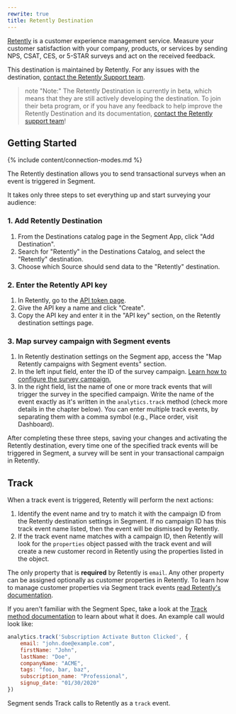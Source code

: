 ```yaml
---
rewrite: true
title: Retently Destination
---
```


[Retently](https://www.retently.com/?utm_source=segmentio&utm_medium=docs&utm_campaign=partners) is a customer experience management service. Measure your customer satisfaction with your company, products, or services by sending NPS, CSAT, CES, or 5-STAR surveys and act on the received feedback.

This destination is maintained by Retently. For any issues with the destination, [contact the Retently Support team](mailto:support@retently.com).

> note "Note:"
> The Retently Destination is currently in beta, which means that they are still actively developing the destination. To join their beta program, or if you have any feedback to help improve the Retently Destination and its documentation, [contact the Retently support team](mailto:support@retently.com)!

## Getting Started

{% include content/connection-modes.md %} 

The Retently destination allows you to send transactional surveys when an event is triggered in Segment. 

It takes only three steps to set everything up and start surveying your audience:

### 1. Add Retently Destination

1. From the Destinations catalog page in the Segment App, click "Add Destination".
2. Search for "Retently" in the Destinations Catalog, and select the "Retently" destination.
3. Choose which Source should send data to the "Retently" destination.

### 2. Enter the Retently API key

1. In Retently, go to the [API token page](https://app.retently.com/settings/api/tokens).
2. Give the API key a name and click "Create".
3. Copy the API key and enter it in the "API key" section, on the Retently destination settings page.

### 3. Map survey campaign with Segment events

1. In Retently destination settings on the Segment app, access the "Map Retently campaigns with Segment events" section.
2. In the left input field, enter the ID of the survey campaign. [Learn how to configure the survey campaign.](https://help.retently.com/en/articles/4097690-set-up-segment-transactional-email-surveys)
3. In the right field, list the name of one or more track events that will trigger the survey in the specified campaign. Write the name of the event exactly as it's written in the `analytics.track` method (check more details in the chapter below). You can enter multiple track events, by separating them with a comma symbol (e.g., Place order, visit Dashboard).

After completing these three steps, saving your changes and activating the Retently destination, every time one of the specified track events will be triggered in Segment, a survey will be sent in your transactional campaign in Retently.


## Track

When a track event is triggered, Retently will perform the next actions:

1. Identify the event name and try to match it with the campaign ID from the Retently destination settings in Segment. If no campaign ID has this track event name listed, then the event will be dismissed by Retently. 
2. If the track event name matches with a campaign ID, then Retently will look for the `properties` object passed with the track event and will create a new customer record in Retently using the properties listed in the object.

The only property that is **required** by Retently is `email`. Any other property can be assigned optionally as customer properties in Retently. To learn how to manage customer properties via Segment track events [read Retently's documentation](https://help.retently.com/en/articles/4097690-set-up-segment-transactional-email-surveys).

If you aren't familiar with the Segment Spec, take a look at the [Track method documentation](https://segment.com/docs/connections/spec/track/) to learn about what it does. An example call would look like:

```js
analytics.track('Subscription Activate Button Clicked', {
    email: "john.doe@example.com",
    firstName: "John",
    lastName: "Doe",
    companyName: "ACME",
    tags: "foo, bar, baz",
    subscription_name: "Professional",
    signup_date: "01/30/2020"
})
```

Segment sends Track calls to Retently as a `track` event.
